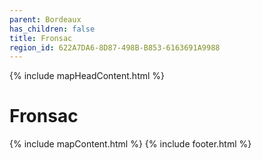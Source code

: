```yaml
---
parent: Bordeaux
has_children: false
title: Fronsac
region_id: 622A7DA6-8D87-498B-B853-6163691A9988
---
```

{% include mapHeadContent.html %}
# Fronsac
{% include mapContent.html %}
{% include footer.html %}
